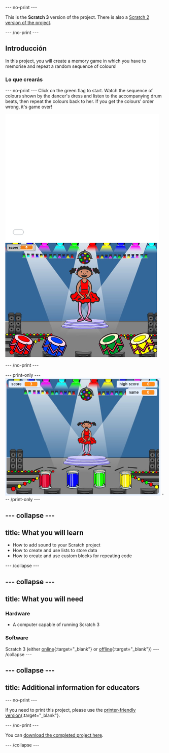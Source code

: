 \--- no-print \---

This is the **Scratch 3** version of the project. There is also a [Scratch 2 version of the project](https://projects.raspberrypi.org/en/projects/memory-scratch2).

\--- /no-print \---

## Introducción

In this project, you will create a memory game in which you have to memorise and repeat a random sequence of colours!

### Lo que crearás

\--- no-print \--- Click on the green flag to start. Watch the sequence of colours shown by the dancer's dress and listen to the accompanying drum beats, then repeat the colours back to her. If you get the colours' order wrong, it's game over!

<div class="scratch-preview">
  <iframe allowtransparency="true" width="485" height="402" src="//scratch.mit.edu/projects/embed/258514878/?autostart=false" frameborder="0" allowfullscreen scrolling="no" mark="crwd-mark"></iframe> <img src="images/colour-final.png" />
</div>

\--- /no-print \---

\--- print-only \--- ![screenshot of finished game](images/screenshot.png) \--- /print-only \---

## \--- collapse \---

## title: What you will learn

+ How to add sound to your Scratch project
+ How to create and use lists to store data
+ How to create and use custom blocks for repeating code

\--- /collapse \---

## \--- collapse \---

## title: What you will need

### Hardware

+ A computer capable of running Scratch 3

### Software

Scratch 3 (either [online](https://rpf.io/scratchon){:target="_blank"} or [offline](https://rpf.io/scratchoff){:target="_blank"}) \--- /collapse \---

## \--- collapse \---

## title: Additional information for educators

\--- no-print \---

If you need to print this project, please use the [printer-friendly version](https://projects.raspberrypi.org/en/projects/memory/print){:target="_blank"}.

\--- /no-print \---

You can [download the completed project here](http://rpf.io/p/en/memory-get).

\--- /collapse \---